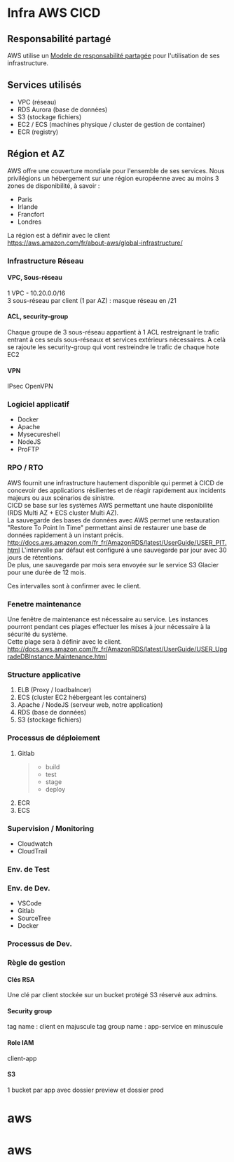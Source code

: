 # Infra AWS CICD

## Responsabilité partagé

AWS utilise un [Modele de responsabilité partagée](https://aws.amazon.com/fr/compliance/shared-responsibility-model/) pour l'utilisation de ses infrastructure.

## Services utilisés

- VPC (réseau)
- RDS Aurora (base de données)
- S3 (stockage fichiers)
- EC2 / ECS (machines physique / cluster de gestion de container)
- ECR (registry)

## Région et AZ

AWS offre une couverture mondiale pour l'ensemble de ses services.
Nous privilégions un hébergement sur une région européenne avec au moins 3 zones de disponibilité, à savoir :

- Paris
- Irlande
- Francfort
- Londres

La région est à définir avec le client  
https://aws.amazon.com/fr/about-aws/global-infrastructure/

### Infrastructure Réseau

#### VPC, Sous-réseau

1 VPC - 10.20.0.0/16  
3 sous-réseau par client (1 par AZ) : masque réseau en /21

#### ACL, security-group

Chaque groupe de 3 sous-réseau appartient à 1 ACL restreignant le trafic entrant à ces seuls sous-réseaux et services extérieurs nécessaires.
A celà se rajoute les security-group qui vont restreindre le trafic de chaque hote EC2

#### VPN

IPsec
OpenVPN

### Logiciel applicatif

- Docker
- Apache
- Mysecureshell
- NodeJS
- ProFTP

### RPO / RTO

AWS fournit une infrastructure hautement disponible qui permet à CICD de concevoir des applications résilientes et de réagir rapidement aux incidents majeurs ou aux scénarios de sinistre.  
CICD se base sur les systèmes AWS permettant une haute disponibilité (RDS Multi AZ + ECS cluster Multi AZ).  
La sauvegarde des bases de données avec AWS permet une restauration "Restore To Point In Time" permettant ainsi de restaurer une base de données rapidement à un instant précis.
http://docs.aws.amazon.com/fr_fr/AmazonRDS/latest/UserGuide/USER_PIT.html
L'intervalle par défaut est configuré à une sauvegarde par jour avec 30 jours de rétentions.  
De plus, une sauvegarde par mois sera envoyée sur le service S3 Glacier pour une durée de 12 mois.

Ces intervalles sont à confirmer avec le client.

### Fenetre maintenance

Une fenêtre de maintenance est nécessaire au service.
Les instances pourront pendant ces plages effectuer les mises à jour nécessaire à la sécurité du système.  
Cette plage sera à définir avec le client.
http://docs.aws.amazon.com/fr_fr/AmazonRDS/latest/UserGuide/USER_UpgradeDBInstance.Maintenance.html

### Structure applicative

1. ELB (Proxy / loadbalncer)
2. ECS (cluster EC2 hébergeant les containers)
3. Apache / NodeJS (serveur web, notre application)
4. RDS (base de données)
5. S3 (stockage fichiers)

### Processus de déploiement

1. Gitlab
   > - build
   > - test
   > - stage
   > - deploy
2. ECR
3. ECS

### Supervision / Monitoring

- Cloudwatch
- CloudTrail

### Env. de Test

### Env. de Dev.

- VSCode
- Gitlab
- SourceTree
- Docker

### Processus de Dev.

### Règle de gestion

#### Clés RSA

Une clé par client stockée sur un bucket protégé S3 réservé aux admins.

#### Security group

tag name : client en majuscule
tag group name : app-service en minuscule

#### Role IAM

client-app

#### S3

1 bucket par app avec dossier preview et dossier prod
# aws
# aws

